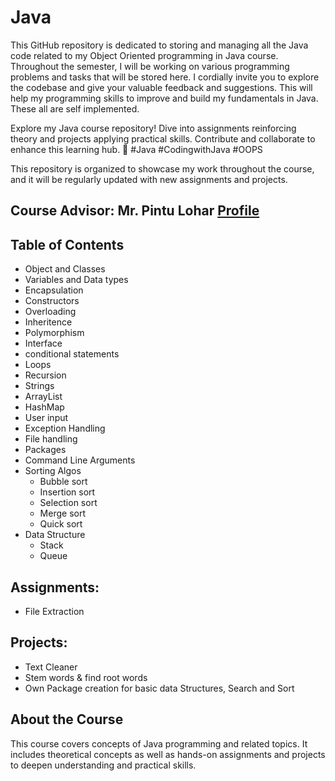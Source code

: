 # Java
This GitHub repository is dedicated to storing and managing all the Java code related to my Object Oriented programming in Java course. Throughout the semester, I will be working on various programming problems and tasks that will be stored here. I cordially invite you to explore the codebase and give your valuable feedback and suggestions. This will help my programming skills to improve and build my fundamentals in Java. These all are self implemented.

Explore my Java course repository! Dive into assignments reinforcing theory and projects applying practical skills. Contribute and collaborate to enhance this learning hub. 
🚀 #Java #CodingwithJava #OOPS

This repository is organized to showcase my work throughout the course, and it will be regularly updated with new assignments and projects.

## Course Advisor: Mr. Pintu Lohar [Profile](https://www.linkedin.com/in/pintu-lohar-00679a34?utm_source=share&utm_campaign=share_via&utm_content=profile&utm_medium=android_app)

## Table of Contents
- Object and Classes
- Variables and Data types
- Encapsulation
- Constructors
- Overloading
- Inheritence
- Polymorphism
- Interface
- conditional statements
- Loops
- Recursion
- Strings
- ArrayList
- HashMap
- User input
- Exception Handling
- File handling
- Packages
- Command Line Arguments
- Sorting Algos
  - Bubble sort
  - Insertion sort
  - Selection sort
  - Merge sort
  - Quick sort
- Data Structure
  - Stack
  - Queue
  
          
## Assignments:
- File Extraction

## Projects:
- Text Cleaner
- Stem words & find root words
- Own Package creation for basic data Structures, Search and Sort
  
## About the Course

This course covers concepts of Java programming and related topics. It includes theoretical concepts as well as hands-on assignments and projects to deepen understanding and practical skills.

